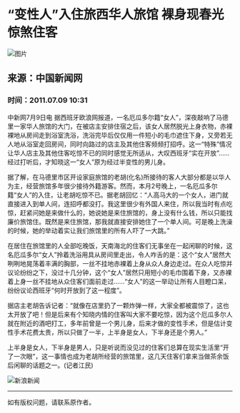 # “变性人”入住旅西华人旅馆 裸身现春光惊煞住客

![图片](//n.sinaimg.cn/sinakd10200/360/w180h180/20221208/9a5e-68863e2aa95fcb69c00720aa3d256d64.jpg)

## 来源：中国新闻网

### 时间：2011.07.09 10:31

中新网7月9日电 据西班牙欧浪网报道，一名厄瓜多尔籍“女人”，深夜敲响了马德里一家华人旅馆的大门，在被店主安排住宿之后，该女人居然脱光上身衣物，赤裸裸地从房间走到浴室洗浴，洗浴完毕后仅仅用一件短小的毛巾遮住下身，又旁若无人地从浴室走回房间，同时向路过的店主及其他住客频频打招呼。这一“特殊”情况让华人店主及其他住客吃惊不已的同时感觉无所适从，大叹西班牙“实在开放”……经过打听后，才知晓这一“女人”原为经过半变性的男儿身。

据了解，在马德里市区开设家庭旅馆的老胡(化名)所接待的客人大部分都是以华人为主，经营旅馆多年很少接待外籍游客。然而，本月2号晚上，一名厄瓜多尔籍“女人”的入住，让老胡吃惊不已。据老胡回忆：“人高马大的一个女人，进门就直接进入到单人间，连招呼都没打。我这里很少有外国人来住，所以我当时有点吃惊，赶紧问她是来做什么的，她说她是来住旅馆的，身上没有什么钱，所以只能找廉价旅馆住。既然是来住旅馆，那我就直接安排她住了一个单人间。可是晚上洗澡的时候，她的举动着实让我们旅馆里的所有人吓了一大跳。”

在居住在旅馆里的人全部吃晚饭，天南海北的住客们无事坐在一起闲聊的时候，这名厄瓜多尔“女人”拎着洗浴用具从房间里走出，令人咋舌的是：这个“女人”居然大咧咧地晃荡着丰满的胸部，一丝不挂地赤裸着上身从众人身边走过。在众人吃惊并议论纷纷之下，没过十几分钟，这个“女人”居然只用短小的毛巾围着下身，又赤裸着上身一丝不挂地从众住客们面前走过……“女人”的这一举动让所有人目瞪口呆，纷纷议论西班牙“何时开放到了这一程度”。

据店主老胡告诉记者：“就像在店里扔了一颗炸弹一样，大家全都被震惊了，这也太开放了吧！但是后来有个知晓内情的住客叫大家不要吃惊，因为这个厄瓜多尔人就在附近的酒吧打工，多年前曾是一个男儿身，后来才做的变性手术，但是估计变性手术花费太贵，所以只做了一半，上半身是女人，下半身还是个男人。”

上半身是女人，下半身是男人，只是听说而没见过的住客们总算在现实生活里“开了一次眼”，这一事情也成为老胡所经营的旅馆里，这几天住客们拿来当做茶余饭后闲聊的话题之一。(记者江民)

![新浪新闻](https://n.sinaimg.cn/default/80905340/20200331/sinalogo.png) 

--- 

如有版权问题，请联系原作者。